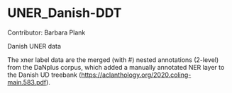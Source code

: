 # UNER_Danish-DDT

Contributor: Barbara Plank

Danish UNER data

The xner label data are the merged (with #) nested annotations (2-level) from the DaNplus corpus, which added a manually annotated NER layer to the Danish UD treebank (https://aclanthology.org/2020.coling-main.583.pdf). 
